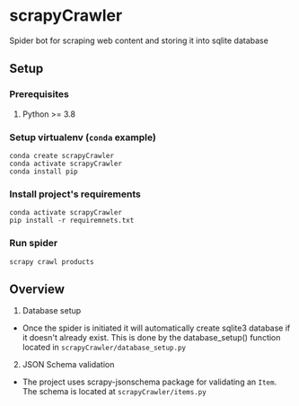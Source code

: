# scrapyCrawler
Spider bot for scraping web content and storing it into sqlite database

## Setup

### Prerequisites
1. Python >= 3.8

### Setup virtualenv (`conda` example)
```
conda create scrapyCrawler
conda activate scrapyCrawler
conda install pip
``` 

### Install project's requirements
```
conda activate scrapyCrawler
pip install -r requiremnets.txt
```


### Run spider
```scrapy crawl products```

## Overview
1) Database setup
* Once the spider is initiated it will automatically create sqlite3 database if it doesn't already exist. This is done by the 
database_setup() function located in `scrapyCrawler/database_setup.py`
2) JSON Schema validation
* The project uses scrapy-jsonschema package for validating an `Item`. The schema is located at `scrapyCrawler/items.py`
